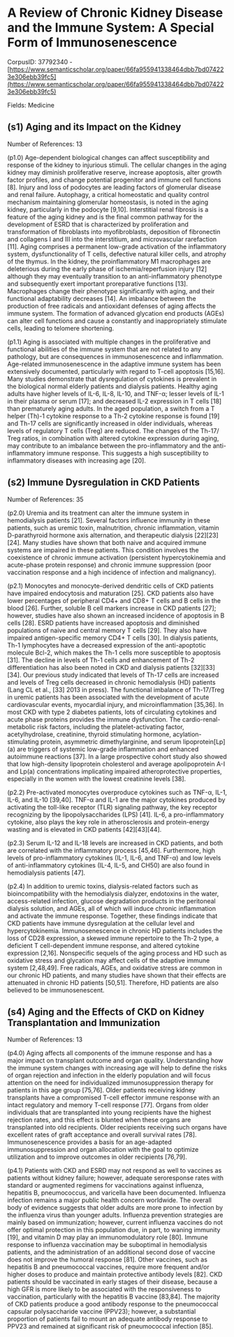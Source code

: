 # A Review of Chronic Kidney Disease and the Immune System: A Special Form of Immunosenescence

CorpusID: 37792340 - [https://www.semanticscholar.org/paper/66fa955941338464dbb7bd074223e306ebb39fc5](https://www.semanticscholar.org/paper/66fa955941338464dbb7bd074223e306ebb39fc5)

Fields: Medicine

## (s1) Aging and its Impact on the Kidney
Number of References: 13

(p1.0) Age-dependent biological changes can affect susceptibility and response of the kidney to injurious stimuli. The cellular changes in the aging kidney may diminish proliferative reserve, increase apoptosis, alter growth factor profiles, and change potential progenitor and immune cell functions [8]. Injury and loss of podocytes are leading factors of glomerular disease and renal failure. Autophagy, a critical homeostatic and quality control mechanism maintaining glomerular homeostasis, is noted in the aging kidney, particularly in the podocyte [9,10]. Interstitial renal fibrosis is a feature of the aging kidney and is the final common pathway for the development of ESRD that is characterized by proliferation and transformation of fibroblasts into myofibroblasts, deposition of fibronectin and collagens I and III into the interstitium, and microvascular rarefaction [11]. Aging comprises a permanent low-grade activation of the inflammatory system, dysfunctionality of T cells, defective natural killer cells, and atrophy of the thymus. In the kidney, the proinflammatory M1 macrophages are deleterious during the early phase of ischemia/reperfusion injury [12] although they may eventually transition to an anti-inflammatory phenotype and subsequently exert important proreparative functions [13]. Macrophages change their phenotype significantly with aging, and their functional adaptability decreases [14]. An imbalance between the production of free radicals and antioxidant defenses of aging affects the immune system. The formation of advanced glycation end products (AGEs) can alter cell functions and cause a constantly and inappropriately stimulate cells, leading to telomere shortening.

(p1.1) Aging is associated with multiple changes in the proliferative and functional abilities of the immune system that are not related to any pathology, but are consequences in immunosenescence and inflammation. Age-related immunosenescence in the adaptive immune system has been extensively documented, particularly with regard to T-cell apoptosis [15,16]. Many studies demonstrate that dysregulation of cytokines is prevalent in the biological normal elderly patients and dialysis patients. Healthy aging adults have higher levels of IL-6, IL-8, IL-10, and TNF-α; lesser levels of IL-1 in their plasma or serum [17]; and decreased IL-2 expression in T cells [18] than prematurely aging adults. In the aged population, a switch from a T helper (Th)-1 cytokine response to a Th-2 cytokine response is found [19] and Th-17 cells are significantly increased in older individuals, whereas levels of regulatory T cells (Treg) are reduced. The changes of the Th-17/ Treg ratios, in combination with altered cytokine expression during aging, may contribute to an imbalance between the pro-inflammatory and the anti-inflammatory immune response. This suggests a high susceptibility to inflammatory diseases with increasing age [20].
## (s2) Immune Dysregulation in CKD Patients
Number of References: 35

(p2.0) Uremia and its treatment can alter the immune system in hemodialysis patients [21]. Several factors influence immunity in these patients, such as uremic toxin, malnutrition, chronic inflammation, vitamin D-parathyroid hormone axis alternation, and therapeutic dialysis [22][23][24]. Many studies have shown that both naive and acquired immune systems are impaired in these patients. This condition involves the coexistence of chronic immune activation (persistent hypercytokinemia and acute-phase protein response) and chronic immune suppression (poor vaccination response and a high incidence of infection and malignancy).

(p2.1) Monocytes and monocyte-derived dendritic cells of CKD patients have impaired endocytosis and maturation [25]. CKD patients also have lower percentages of peripheral CD4+ and CD8+ T cells and B cells in the blood [26]. Further, soluble B cell markers increase in CKD patients [27]; however, studies have also shown an increased incidence of apoptosis in B cells [28]. ESRD patients have increased apoptosis and diminished populations of naive and central memory T cells [29]. They also have impaired antigen-specific memory CD4+ T cells [30]. In dialysis patients, Th-1 lymphocytes have a decreased expression of the anti-apoptotic molecule Bcl-2, which makes the Th-1 cells more susceptible to apoptosis [31]. The decline in levels of Th-1 cells and enhancement of Th-2 differentiation has also been noted in CKD and dialysis patients [32][33][34]. Our previous study indicated that levels of Th-17 cells are increased and levels of Treg cells decreased in chronic hemodialysis (HD) patients (Lang CL et al., [33] 2013 in press). The functional imbalance of Th-17/Treg in uremic patients has been associated with the development of acute cardiovascular events, myocardial injury, and microinflammation [35,36]. In most CKD with type 2 diabetes patients, lots of circulating cytokines and acute phase proteins provides the immune dysfunction. The cardio-renal-metabolic risk factors, including the platelet-activating factor, acetylhydrolase, creatinine, thyroid stimulating hormone, acylation-stimulating protein, asymmetric dimethylarginine, and serum lipoprotein[Lp] (a) are triggers of systemic low-grade inflammation and enhanced autoimmune reactions [37]. In a large prospective cohort study also showed that low high-density lipoprotein cholesterol and average apolipoprotein A-I and Lp(a) concentrations implicating impaired atheroprotective properties, especially in the women with the lowest creatinine levels [38].

(p2.2) Pre-activated monocytes overproduce cytokines such as TNF-α, IL-1, IL-6, and IL-10 [39,40]. TNF-α and IL-1 are the major cytokines produced by activating the toll-like receptor (TLR) signaling pathway, the key receptor recognizing by the lipopolysaccharides (LPS) [41]. IL-6, a pro-inflammatory cytokine, also plays the key role in atherosclerosis and protein-energy wasting and is elevated in CKD patients [42][43][44].

(p2.3) Serum IL-12 and IL-18 levels are increased in CKD patients, and both are correlated with the inflammatory process [45,46]. Furthermore, high levels of pro-inflammatory cytokines (IL-1, IL-6, and TNF-α) and low levels of anti-inflammatory cytokines (IL-4, IL-5, and CH50) are also found in hemodialysis patients [47].

(p2.4) In addition to uremic toxins, dialysis-related factors such as bioincompatibility with the hemodialysis dialyzer, endotoxins in the water, access-related infection, glucose degradation products in the peritoneal dialysis solution, and AGEs, all of which will induce chronic inflammation and activate the immune response. Together, these findings indicate that CKD patients have immune dysregulation at the cellular level and hypercytokinemia. Immunosenescence in chronic HD patients includes the loss of CD28 expression, a skewed immune repertoire to the Th-2 type, a deficient T cell-dependent immune response, and altered cytokine expression [2,16]. Nonspecific sequels of the aging process and HD such as oxidative stress and glycation may affect cells of the adaptive immune system [2,48,49]. Free radicals, AGEs, and oxidative stress are common in our chronic HD patients, and many studies have shown that their effects are attenuated in chronic HD patients [50,51]. Therefore, HD patients are also believed to be immunosenescent.
## (s4) Aging and the Effects of CKD on Kidney Transplantation and Immunization
Number of References: 13

(p4.0) Aging affects all components of the immune response and has a major impact on transplant outcome and organ quality. Understanding how the immune system changes with increasing age will help to define the risks of organ rejection and infection in the elderly population and will focus attention on the need for individualized immunosuppression therapy for patients in this age group [75,76]. Older patients receiving kidney transplants have a compromised T-cell effector immune response with an intact regulatory and memory T-cell response [77]. Organs from older individuals that are transplanted into young recipients have the highest rejection rates, and this effect is blunted when these organs are transplanted into old recipients. Older recipients receiving such organs have excellent rates of graft acceptance and overall survival rates [78]. Immunosenescence provides a basis for an age-adapted immunosuppression and organ allocation with the goal to optimize utilization and to improve outcomes in older recipients [76,79].

(p4.1) Patients with CKD and ESRD may not respond as well to vaccines as patients without kidney failure; however, adequate seroresponse rates with standard or augmented regimens for vaccinations against influenza, hepatitis B, pneumococcus, and varicella have been documented. Influenza infection remains a major public health concern worldwide. The overall body of evidence suggests that older adults are more prone to infection by the influenza virus than younger adults. Influenza prevention strategies are mainly based on immunization; however, current influenza vaccines do not offer optimal protection in this population due, in part, to waning immunity [19], and vitamin D may play an immunomodulatory role [80]. Immune response to influenza vaccination may be suboptimal in hemodialysis patients, and the administration of an additional second dose of vaccine does not improve the humoral response [81]. Other vaccines, such as hepatitis B and pneumococcal vaccines, require more frequent and/or higher doses to produce and maintain protective antibody levels [82]. CKD patients should be vaccinated in early stages of their disease, because a high GFR is more likely to be associated with the responsiveness to vaccination, particularly with the hepatitis B vaccine [83,84]. The majority of CKD patients produce a good antibody response to the pneumococcal capsular polysaccharide vaccine (PPV23); however, a substantial proportion of patients fail to mount an adequate antibody response to PPV23 and remained at significant risk of pneumococcal infection [85].
